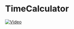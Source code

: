 # TimeCalculator

[![Video](https://img.youtube.com/vi/mvx3hweyipo/0.jpg)](https://www.youtube.com/watch?v=mvx3hweyipo)
